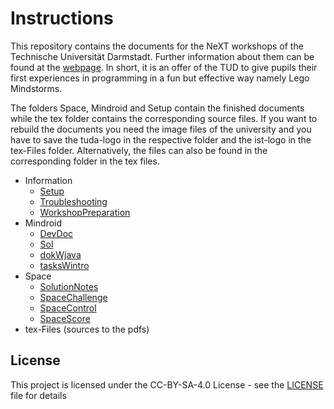 # Instructions
This repository contains the documents for the NeXT workshops of the Technische Universität Darmstadt.
Further information about them can be found at  the [webpage](www.etit.tu-darmstadt.de/next).
In short, it is an offer of the TUD to give pupils their first experiences in programming in a fun but effective way namely Lego Mindstorms.

The folders Space, Mindroid and Setup contain the finished documents while the tex folder contains the corresponding source files. If you want to rebuild the documents you need the image files of the university and you have to save the tuda-logo in the respective folder and the ist-logo in the tex-Files folder.
Alternatively, the files can also be found in the corresponding folder in the tex files.

* Information
	* [Setup](Information/Setup.pdf)
	* [Troubleshooting](Information/Troubleshooting.pdf)
	* [WorkshopPreparation](Information/WorkshopPreparation.pdf)
* Mindroid
	* [DevDoc](Mindroid/DevDoc.pdf)
	* [Sol](Mindroid/Sol.pdf)
	* [dokWjava](Mindroid/dokWjava.pdf)
	* [tasksWintro](Mindroid/tasksWintro.pdf)
* Space
	* [SolutionNotes](Space/SolutionNotes.pdf)
	* [SpaceChallenge](Space/SpaceChallenge.pdf)
	* [SpaceControl](Space/SpaceControl.pdf)
	* [SpaceScore](Space/SpaceControl.pdf)
* tex-Files (sources to the pdfs)



## License

This project is licensed under the CC-BY-SA-4.0 License - see the [LICENSE](LICENSE) file for details
 
